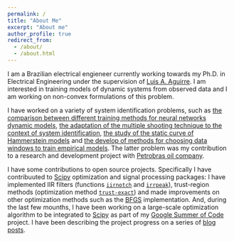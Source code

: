```yaml
---
permalink: /
title: "About Me"
excerpt: "About me"
author_profile: true
redirect_from: 
  - /about/
  - /about.html
---
```


I am a Brazilian electrical engieneer currently working towards my Ph.D. in Electrical Engineering under the supervision of [Luis A. Aguirre](https://scholar.google.com.br/citations?user=_zkC6_kAAAAJ&hl=en). I am interested in training models of dynamic systems from observed data and I am working on non-convex formulations of this problem.

I have worked on a variety of system identification problems, such as  [the comparison between different training methods for neural networks dynamic models](https://arxiv.org/abs/1706.07119v1), [the adaptation of the multiple shooting technique to the context of system identification](https://antonior92.github.io/files/2017-IFAC.pdf), [the study of the static curve of Hammerstein models](http://www.swge.inf.br/CBA2014/anais/PDF/1569890815.pdf) and [the develop of methods for choosing data windows to train empirical models](http://www.sciencedirect.com/science/article/pii/S2405896315008915). The latter problem was my contribution to a research and development project with [Petrobras oil company](http://www.petrobras.com.br/en/).

I have some contributions to open source projects. Specifically I have contribuuted to [Scipy](https://www.scipy.org/scipylib/index.html) optimization and signal processing packages: I have implemented IIR filters  (functions [``iirnotch``](http://scipy.github.io/devdocs/generated/scipy.signal.iirnotch.html#scipy.signal.iirnotch) and [``irrpeak``](http://scipy.github.io/devdocs/generated/scipy.signal.iirpeak.html#scipy.signal.iirpeak)), trust-region methods (optimization method [``trust-exact``](http://scipy.github.io/devdocs/optimize.minimize-trustexact.html)) and made improvements on other optimization methods such as the [BFGS]((http://scipy.github.io/devdocs/optimize.minimize-bfgs.html)) implementation. And, during the last few mounths, I have been working on a large-scale optimization algorithm to be integrated to [Scipy](https://www.scipy.org/scipylib/index.html) as part of my [Google Summer of Code](https://summerofcode.withgoogle.com) project. I have been describing the project progress on a series of [blog posts](https://antonior92.github.io/tags/#gsoc-2017).
